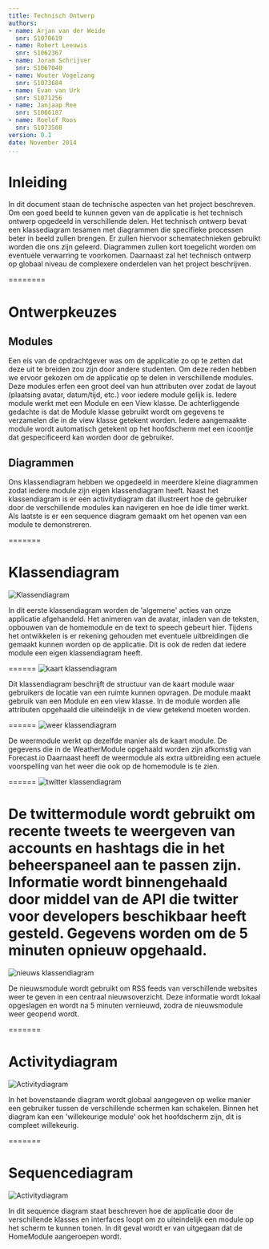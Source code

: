 ```yaml
---
title: Technisch Ontwerp
authors:
- name: Arjan van der Weide
  snr: S1070619
- name: Robert Leeuwis
  snr: S1062367
- name: Joram Schrijver
  snr: S1067040
- name: Wouter Vogelzang
  snr: S1073684
- name: Evan van Urk
  snr: S1071256
- name: Janjaap Ree
  snr: S1066187
- name: Roelof Roos
  snr: S1073508
version: 0.1
date: November 2014
...
```


# Inleiding
In dit document staan de technische aspecten van het project beschreven.
Om een goed beeld te kunnen geven van de applicatie is het technisch ontwerp opgedeeld in verschillende delen.
Het technisch ontwerp bevat een klassediagram tesamen met diagrammen die specifieke processen beter in beeld zullen brengen. Er zullen hiervoor schematechnieken gebruikt worden die ons zijn geleerd.
Diagrammen zullen kort toegelicht worden om eventuele verwarring te voorkomen. Daarnaast zal het technisch ontwerp op globaal niveau de complexere onderdelen van het project beschrijven.

========
# Ontwerpkeuzes

## Modules
Een eis van de opdrachtgever was om de applicatie zo op te zetten dat deze uit te breiden zou zijn door andere studenten.
Om deze reden hebben we ervoor gekozen om de applicatie op te delen in verschillende modules. Deze modules erfen een groot deel van hun attributen over zodat de layout (plaatsing avatar, datum/tijd, etc.) voor iedere module gelijk is.
Iedere module werkt met een Module en een View klasse. De achterliggende gedachte is dat de Module klasse gebruikt wordt om gegevens te verzamelen die in de view klasse getekent worden. Iedere aangemaakte module wordt automatisch getekent op het hoofdscherm met een icoontje dat gespecificeerd kan worden door de gebruiker.



## Diagrammen

Ons klassendiagram hebben we opgedeeld in meerdere kleine diagrammen zodat iedere module zijn eigen klassendiagram heeft.
Naast het klassendiagram is er een activitydiagram dat illustreert hoe de gebruiker door de verschillende modules kan navigeren en hoe de idle timer werkt.
Als laatste is er een sequence diagram gemaakt om het openen van een module te demonstreren.

=======
# Klassendiagram

![Klassendiagram](images/KlassendiagramNovi.png)

In dit eerste klassendiagram worden de 'algemene' acties van onze applicatie afgehandeld.
Het animeren van de avatar, inladen van de teksten, opbouwen van de homemodule en de text to speech gebeurt hier.
Tijdens het ontwikkelen is er rekening gehouden met eventuele uitbreidingen die gemaakt kunnen worden op de applicatie.
Dit is ook de reden dat iedere module een eigen klassendiagram heeft.

======
![kaart klassendiagram](images/mapClassdiagram.png)

Dit klassendiagram beschrijft de structuur van de kaart module waar gebruikers de locatie van een ruimte kunnen opvragen.
De module maakt gebruik van een Module en een view klasse. In de module worden alle attributen opgehaald die uiteindelijk in de view getekend moeten worden.


======
![weer klassendiagram](images/weatherClassdiagram.png)

De weermodule werkt op dezelfde manier als de kaart module. De gegevens die in de WeatherModule opgehaald worden zijn afkomstig van Forecast.io
Daarnaast heeft de weermodule als extra uitbreiding een actuele voorspelling van het weer die ook op de homemodule is te zien.

======
![twitter klassendiagram](images/twitterClassdiagram.png)

De twittermodule wordt gebruikt om recente tweets te weergeven van accounts en hashtags die in het beheerspaneel aan te passen zijn.
Informatie wordt binnengehaald door middel van de API die twitter voor developers beschikbaar heeft gesteld.
Gegevens worden om de 5 minuten opnieuw opgehaald.
======
![nieuws klassendiagram](images/newsClassDiagram.png)

De nieuwsmodule wordt gebruikt om RSS feeds van verschillende websites weer te geven in een centraal nieuwsoverzicht.
Deze informatie wordt lokaal opgeslagen en wordt na 5 minuten vernieuwd, zodra de nieuwsmodule weer geopend wordt.

=======
# Activitydiagram
![Activitydiagram](images/Activitydiagram1.png)

In het bovenstaande diagram wordt globaal aangegeven op welke manier een gebruiker tussen de verschillende schermen kan schakelen.
Binnen het diagram kan een 'willekeurige module' ook het hoofdscherm zijn, dit is compleet willekeurig.

=======
# Sequencediagram

![Activitydiagram](images/SequenceModule1.png)

In dit sequence diagram staat beschreven hoe de applicatie door de verschillende klasses en interfaces loopt om zo uiteindelijk een module op het scherm te kunnen tonen.
In dit geval wordt er van uitgegaan dat de HomeModule aangeroepen wordt.
